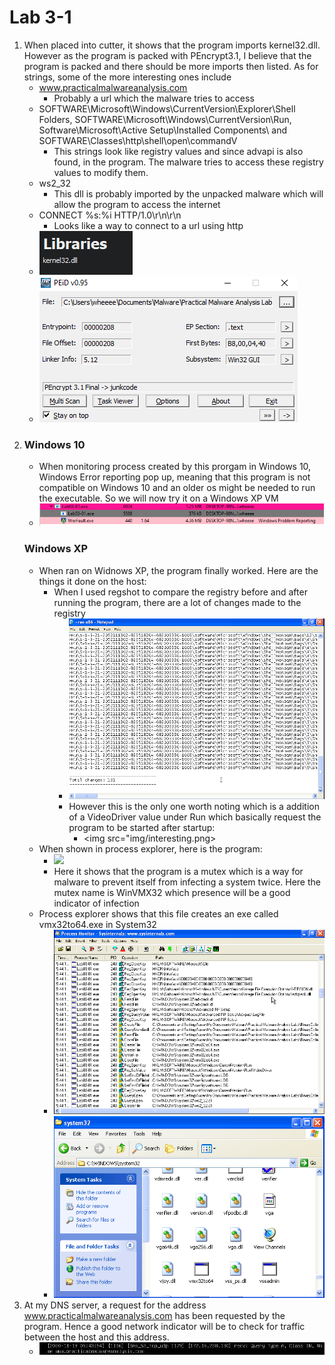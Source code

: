 # Lab 3-1
1. When placed into cutter, it shows that the program imports kernel32.dll. However as the program is packed with PEncrypt3.1, I believe that the program is packed and there should be more imports then listed. As for strings, some of the more interesting ones include 
   *  www.practicalmalwareanalysis.com
      *  Probably a url which the malware tries to access
   *  SOFTWARE\\Microsoft\\Windows\\CurrentVersion\\Explorer\\Shell Folders, SOFTWARE\\Microsoft\\Windows\\CurrentVersion\\Run, Software\\Microsoft\\Active Setup\\Installed Components\\ and SOFTWARE\\Classes\\http\\shell\\open\\commandV
      *  This strings look like registry values and since advapi is also found, in the program. The malware tries to access these registry values to modify them.
   *  ws2_32 
      *  This dll is probably imported by the unpacked malware which will allow the program to access the internet
   *  CONNECT %s:%i HTTP/1.0\r\n\r\n
      *  Looks like a way to connect to a url using http
   *  <img src="img/imports.png">
   *  <img src="img/peid.png">
2. ### **Windows 10** 
   * When monitoring process created by this prorgam in Windows 10, Windows Error reporting pop up, meaning that this program is not compatible on Windows 10 and an older os might be needed to run the executable. So we will now try it on a Windows XP VM 
   * <img src="img/crash.png">
   ### **Windows XP**
   * When ran on Widnows XP, the program finally worked. Here are the things it done on the host:
     * When I used regshot to compare the registry before and after running the program, there are a lot of changes made to the registry
       * <img src="img/regshot.png">
       * However this is the only one worth noting which is a addition of a VideoDriver value under Run which basically request the program to be started after startup:
         * <img src="img/interesting.png>
   * When shown in process explorer, here is the program:
     * <img src="img/mutangt.png">
     * Here it shows that the program is a mutex which is a way for malware to prevent itself from infecting a system twice. Here the mutex name is  WinVMX32 which presence will be a good indicator of infection
   * Process explorer shows that this file creates an exe called vmx32to64.exe in System32 
     * <img src="img/filecreated.png">
     * <img src="img/evidence.png">
3. At my DNS server, a request for the address www.practicalmalwareanalysis.com has been requested by the program. Hence a good network indicator will be to check for traffic between the host and this address.
   * <img src="img/dns.png">